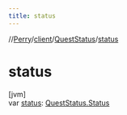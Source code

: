```yaml
---
title: status
---
```

//[Perry](../../../index.html)/[client](../index.html)/[QuestStatus](index.html)/[status](status.html)



# status



[jvm]\
var [status](status.html): [QuestStatus.Status](-status/index.html)




